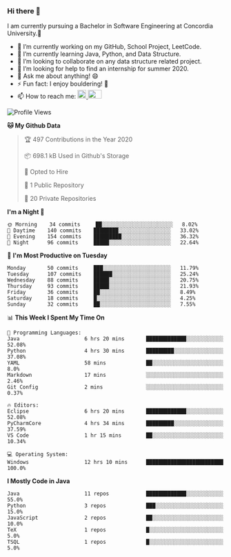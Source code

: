 ### Hi there 👋
I am currently pursuing a Bachelor in Software Engineering at Concordia University.🏫

- 🔭 I’m currently working on my GitHub, School Project, LeetCode.
- 🌱 I’m currently learning Java, Python, and Data Structure.
- 👯 I’m looking to collaborate on any data structure related project.
- 🤔 I’m looking for help to find an internship for summer 2020.
- 💬 Ask me about anything! 😄
- ⚡ Fun fact: I enjoy bouldering! 🧗‍
- 📫 How to reach me: <a href="https://www.linkedin.com/in/siu-tong-ye/" target="_blank"> <img width="20px" width="32" src="https://cdn.jsdelivr.net/npm/simple-icons@v3/icons/linkedin.svg" /> </a> <a href="mailto:SiuTongYe@gmail.com" target="_blank"> <img height="20" width="32" src="https://cdn.jsdelivr.net/npm/simple-icons@v3/icons/gmail.svg" /> </a>

<!--START_SECTION:waka-->
![Profile Views](http://img.shields.io/badge/Profile%20Views-362-blue)

**🐱 My Github Data** 

> 🏆 497 Contributions in the Year 2020
 > 
> 📦 698.1 kB Used in Github's Storage 
 > 
> 💼 Opted to Hire
 > 
> 📜 1 Public Repository 
 > 
> 🔑 20 Private Repositories 

**I'm a Night 🦉** 

```text
🌞 Morning    34 commits     ██░░░░░░░░░░░░░░░░░░░░░░░   8.02% 
🌆 Daytime    140 commits    ████████░░░░░░░░░░░░░░░░░   33.02% 
🌃 Evening    154 commits    █████████░░░░░░░░░░░░░░░░   36.32% 
🌙 Night      96 commits     █████░░░░░░░░░░░░░░░░░░░░   22.64%

```
📅 **I'm Most Productive on Tuesday** 

```text
Monday       50 commits     ███░░░░░░░░░░░░░░░░░░░░░░   11.79% 
Tuesday      107 commits    ██████░░░░░░░░░░░░░░░░░░░   25.24% 
Wednesday    88 commits     █████░░░░░░░░░░░░░░░░░░░░   20.75% 
Thursday     93 commits     █████░░░░░░░░░░░░░░░░░░░░   21.93% 
Friday       36 commits     ██░░░░░░░░░░░░░░░░░░░░░░░   8.49% 
Saturday     18 commits     █░░░░░░░░░░░░░░░░░░░░░░░░   4.25% 
Sunday       32 commits     ██░░░░░░░░░░░░░░░░░░░░░░░   7.55%

```


📊 **This Week I Spent My Time On** 

```text
💬 Programming Languages: 
Java                     6 hrs 20 mins       █████████████░░░░░░░░░░░░   52.08% 
Python                   4 hrs 30 mins       █████████░░░░░░░░░░░░░░░░   37.08% 
YAML                     58 mins             ██░░░░░░░░░░░░░░░░░░░░░░░   8.0% 
Markdown                 17 mins             ░░░░░░░░░░░░░░░░░░░░░░░░░   2.46% 
Git Config               2 mins              ░░░░░░░░░░░░░░░░░░░░░░░░░   0.37%

🔥 Editors: 
Eclipse                  6 hrs 20 mins       █████████████░░░░░░░░░░░░   52.08% 
PyCharmCore              4 hrs 34 mins       █████████░░░░░░░░░░░░░░░░   37.59% 
VS Code                  1 hr 15 mins        ██░░░░░░░░░░░░░░░░░░░░░░░   10.34%

💻 Operating System: 
Windows                  12 hrs 10 mins      █████████████████████████   100.0%

```

**I Mostly Code in Java** 

```text
Java                     11 repos            █████████████░░░░░░░░░░░░   55.0% 
Python                   3 repos             ███░░░░░░░░░░░░░░░░░░░░░░   15.0% 
JavaScript               2 repos             ██░░░░░░░░░░░░░░░░░░░░░░░   10.0% 
TeX                      1 repos             █░░░░░░░░░░░░░░░░░░░░░░░░   5.0% 
TSQL                     1 repos             █░░░░░░░░░░░░░░░░░░░░░░░░   5.0%

```



<!--END_SECTION:waka-->
